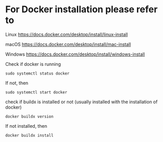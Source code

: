 # For Docker installation please refer to

Linux https://docs.docker.com/desktop/install/linux-install

macOS https://docs.docker.com/desktop/install/mac-install

Windows https://docs.docker.com/desktop/install/windows-install

Check if docker is running

```shell
sudo systemctl status docker 
```

If not, then

```shell
sudo systemctl start docker
```

check if buildx is installed or not (usually installed with the installation of docker)

```shell
docker buildx version
```

If not installed, then

```shell
docker buildx install
```